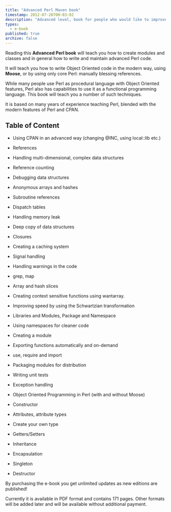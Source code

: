 ```yaml
---
title: "Advanced Perl Maven book"
timestamp: 2012-07-26T00:03:02
description: "Advanced level, book for people who would like to improve their Perl programming skills"
types:
  - e-book
published: true
archive: false
---
```



Reading this **Advanced Perl book** will teach you how to create modules and classes
and in general how to write and maintain advanced Perl code.

It will teach you how to write Object Oriented code in the modern way, using **Moose**,
or by using only core Perl: manually blessing references.

While many people use Perl as procedural language with Object Oriented features,
Perl also has capabilities to use it as a functional programming language.
This book will teach you a number of such techniques.

It is based on many years of experience teaching Perl,
blended with the modern features of Perl and CPAN.

## Table of Content

* Using CPAN in an advanced way (changing @INC, using local::lib etc.)
* References

* Handling multi-dimensional, complex data structures
* Reference counting
* Debugging data structures
* Anonymous arrays and hashes
* Subroutine references
* Dispatch tables
* Handling memory leak
* Deep copy of data structures
* Closures
* Creating a caching system
* Signal handling
* Handling warnings in the code
* grep, map
* Array and hash slices
* Creating context sensitive functions using wantarray.
* Improving speed by using the Schwartzian transformation

* Libraries and Modules, Package and Namespace

* Using namespaces for cleaner code
* Creating a module
* Exporting functions automatically and on-demand
* use, require and import
* Packaging modules for distribution
* Writing unit tests
* Exception handling

* Object Oriented Programming in Perl (with and without Moose)

* Constructor
* Attributes, attribute types
* Create your own type
* Getters/Setters
* Inheritance
* Encapsulation
* Singleton
* Destructor

  

By purchasing the e-book you get unlimited updates as new editions are published!

Currently it is available in PDF format and contains 171 pages. Other formats will be
added later and will be available without additional payment.

